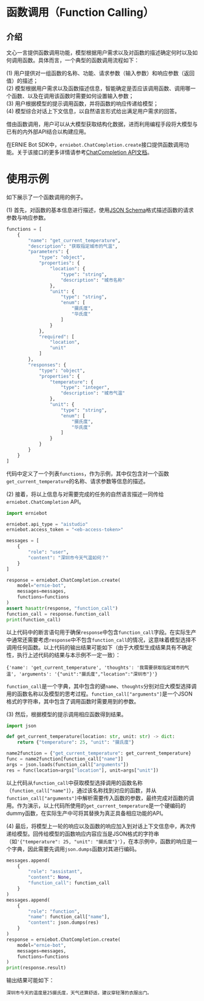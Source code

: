 # 函数调用（Function Calling）

## 介绍

文心一言提供函数调用功能，模型根据用户需求以及对函数的描述确定何时以及如何调用函数。具体而言，一个典型的函数调用流程如下：

(1) 用户提供对一组函数的名称、功能、请求参数（输入参数）和响应参数（返回值）的描述；
<br>(2) 模型根据用户需求以及函数描述信息，智能确定是否应该调用函数、调用哪一个函数、以及在调用该函数时需要如何设置输入参数；
<br>(3) 用户根据模型的提示调用函数，并将函数的响应传递给模型；
<br>(4) 模型综合对话上下文信息，以自然语言形式给出满足用户需求的回答。

借由函数调用，用户可以从大模型获取结构化数据，进而利用编程手段将大模型与已有的内外部API结合以构建应用。

在ERNIE Bot SDK中，`erniebot.ChatCompletion.create`接口提供函数调用功能。关于该接口的更多详情请参考[ChatCompletion API文档](../api_reference/chat_completion.md)。

# 使用示例

如下展示了一个函数调用的例子。

(1) 首先，对函数的基本信息进行描述，使用[JSON Schema](https://json-schema.org/)格式描述函数的请求参数与响应参数。

``` {.py .copy}
functions = [
    {
        "name": "get_current_temperature",
        "description": "获取指定城市的气温",
        "parameters": {
            "type": "object",
            "properties": {
                "location": {
                    "type": "string",
                    "description": "城市名称"
                },
                "unit": {
                    "type": "string",
                    "enum": [
                        "摄氏度",
                        "华氏度"
                    ]
                }
            },
            "required": [
                "location",
                "unit"
            ]
        },
        "responses": {
            "type": "object",
            "properties": {
                "temperature": {
                    "type": "integer",
                    "description": "城市气温"
                },
                "unit": {
                    "type": "string",
                    "enum": [
                        "摄氏度",
                        "华氏度"
                    ]
                }
            }
        }
    }
]
```

代码中定义了一个列表`functions`，作为示例，其中仅包含对一个函数`get_current_temperature`的名称、请求参数等信息的描述。

(2) 接着，将以上信息与对需要完成的任务的自然语言描述一同传给`erniebot.ChatCompletion` API。

``` {.py .copy}
import erniebot

erniebot.api_type = "aistudio"
erniebot.access_token = "<eb-access-token>"

messages = [
    {
        "role": "user",
        "content": "深圳市今天气温如何？"
    }
]

response = erniebot.ChatCompletion.create(
    model="ernie-bot",
    messages=messages,
    functions=functions
)
assert hasattr(response, "function_call")
function_call = response.function_call
print(function_call)
```

以上代码中的断言语句用于确保`response`中包含`function_call`字段。在实际生产中通常还需要考虑`response`中不包含`function_call`的情况，这意味着模型选择不调用任何函数。以上代码的输出结果可能如下（由于大模型生成结果具有不确定性，执行上述代码的结果与本示例不一定一致）：

```text
{'name': 'get_current_temperature', 'thoughts': '我需要获取指定城市的气温', 'arguments': '{"unit":"摄氏度","location":"深圳市"}'}
```

`function_call`是一个字典，其中包含的键`name`、`thoughts`分别对应大模型选择调用的函数名称以及模型的思考过程。`function_call["arguments"]`是一个JSON格式的字符串，其中包含了调用函数时需要用到的参数。

(3) 然后，根据模型的提示调用相应函数得到结果。

``` {.py .copy}
import json

def get_current_temperature(location: str, unit: str) -> dict:
    return {"temperature": 25, "unit": "摄氏度"}

name2function = {"get_current_temperature": get_current_temperature}
func = name2function[function_call["name"]]
args = json.loads(function_call["arguments"])
res = func(location=args["location"], unit=args["unit"])
```

以上代码从`function_call`中获取模型选择调用的函数名称（`function_call["name"]`），通过该名称找到对应的函数，并从`function_call["arguments"]`中解析需要传入函数的参数，最终完成对函数的调用。作为演示，以上代码所使用的`get_current_temperature`是一个硬编码的dummy函数，在实际生产中可将其替换为真正具备相应功能的API。

(4) 最后，将模型上一轮的响应以及函数的响应加入到对话上下文信息中，再次传递给模型。回传给模型的函数响应内容应当是JSON格式的字符串（如`'{"temperature": 25, "unit": "摄氏度"}'`），在本示例中，函数的响应是一个字典，因此需要先调用`json.dumps`函数对其进行编码。

``` {.py .copy}
messages.append(
    {
        "role": "assistant",
        "content": None,
        "function_call": function_call
    }
)
messages.append(
    {
        "role": "function",
        "name": function_call["name"],
        "content": json.dumps(res)
    }
)
response = erniebot.ChatCompletion.create(
    model="ernie-bot",
    messages=messages,
    functions=functions
)
print(response.result)
```

输出结果可能如下：

```text
深圳市今天的温度是25摄氏度，天气还算舒适，建议穿轻薄的衣服出门。
```
